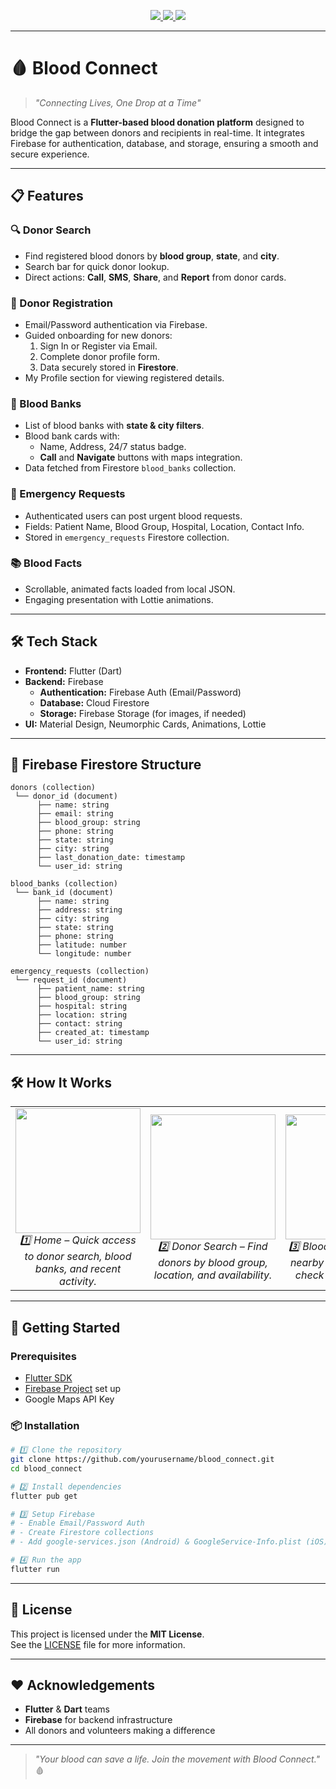 <p align="center">
  <a href="https://github.com/siripulusu/blood_donation_app/stargazers">
    <img src="https://img.shields.io/github/stars/siripulusu/blood_donation_app?style=flat-square&color=red">
  </a>
  <a href="https://github.com/siripulusu/blood_donation_app/network/members">
    <img src="https://img.shields.io/github/forks/siripulusu/blood_donation_app?style=flat-square&color=blue">
  </a>
  <a href="LICENSE">
    <img src="https://img.shields.io/github/license/siripulusu/blood_donation_app?style=flat-square&color=green">
  </a>
</p>

---
# 🩸 Blood Connect

> _"Connecting Lives, One Drop at a Time"_

Blood Connect is a **Flutter-based blood donation platform** designed to bridge the gap between donors and recipients in real-time. It integrates Firebase for authentication, database, and storage, ensuring a smooth and secure experience.

---


## 📋 Features
### 🔍 Donor Search
- Find registered blood donors by **blood group**, **state**, and **city**.
- Search bar for quick donor lookup.
- Direct actions: **Call**, **SMS**, **Share**, and **Report** from donor cards.

### 👤 Donor Registration
- Email/Password authentication via Firebase.
- Guided onboarding for new donors:
  1. Sign In or Register via Email.
  2. Complete donor profile form.
  3. Data securely stored in **Firestore**.
- My Profile section for viewing registered details.

### 🏥 Blood Banks
- List of blood banks with **state & city filters**.
- Blood bank cards with:
  - Name, Address, 24/7 status badge.
  - **Call** and **Navigate** buttons with maps integration.
- Data fetched from Firestore `blood_banks` collection.

### 🚨 Emergency Requests
- Authenticated users can post urgent blood requests.
- Fields: Patient Name, Blood Group, Hospital, Location, Contact Info.
- Stored in `emergency_requests` Firestore collection.

### 📚 Blood Facts
- Scrollable, animated facts loaded from local JSON.
- Engaging presentation with Lottie animations.

---

## 🛠 Tech Stack
- **Frontend:** Flutter (Dart)
- **Backend:** Firebase
  - **Authentication:** Firebase Auth (Email/Password)
  - **Database:** Cloud Firestore
  - **Storage:** Firebase Storage (for images, if needed)
- **UI:** Material Design, Neumorphic Cards, Animations, Lottie
---
## 📂 Firebase Firestore Structure

```plaintext
donors (collection)
 └── donor_id (document)
      ├── name: string
      ├── email: string
      ├── blood_group: string
      ├── phone: string
      ├── state: string
      ├── city: string
      ├── last_donation_date: timestamp
      └── user_id: string

blood_banks (collection)
 └── bank_id (document)
      ├── name: string
      ├── address: string
      ├── city: string
      ├── state: string
      ├── phone: string
      ├── latitude: number
      └── longitude: number

emergency_requests (collection)
 └── request_id (document)
      ├── patient_name: string
      ├── blood_group: string
      ├── hospital: string
      ├── location: string
      ├── contact: string
      ├── created_at: timestamp
      └── user_id: string
```
---


## 🛠 How It Works

<table>
<tr>
<td align="center" width="33%">
  <img src="assets/screenshots/home.jpg" width="200px" />
  <br>
  <em>1️⃣ Home – Quick access to donor search, blood banks, and recent activity.</em>
</td>
<td align="center" width="33%">
  <img src="assets/screenshots/donor_search.jpg" width="200px" />
  <br>
  <em>2️⃣ Donor Search – Find donors by blood group, location, and availability.</em>
</td>
<td align="center" width="33%">
  <img src="assets/screenshots/blood_banks.jpg" width="200px" />
  <br>
  <em>3️⃣ Blood Banks – Browse nearby blood banks and check available stock.</em>
</td>
</tr>
</table>


---

## 🚀 Getting Started

### Prerequisites
- [Flutter SDK](https://docs.flutter.dev/get-started/install)
- [Firebase Project](https://firebase.google.com/) set up
- Google Maps API Key

### 📦 Installation

```bash
# 1️⃣ Clone the repository
git clone https://github.com/yourusername/blood_connect.git
cd blood_connect

# 2️⃣ Install dependencies
flutter pub get

# 3️⃣ Setup Firebase
# - Enable Email/Password Auth
# - Create Firestore collections
# - Add google-services.json (Android) & GoogleService-Info.plist (iOS)

# 4️⃣ Run the app
flutter run
```

---

## 📜 License
This project is licensed under the **MIT License**.  
See the [LICENSE](LICENSE) file for more information.

---

## ❤️ Acknowledgements
- **Flutter** & **Dart** teams
- **Firebase** for backend infrastructure
- All donors and volunteers making a difference

---

> _"Your blood can save a life. Join the movement with Blood Connect."_ 🩸
